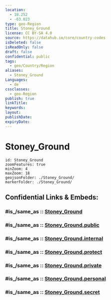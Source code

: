 ```yaml
---
location:
  - 18.252
  - -63.023
type: geo-Region
title: Stoney_Ground
license: CC BY-SA 4.0
source: https://datahub.io/core/country-codes
isDeleted: false
isReadOnly: false
draft: false
confidential: public
tags:
  - geo/Country/Region
aliases:
  - Stoney_Ground
Languages:
  - de
cssclasses:
  - geo-Region
publish: true
linkTitle:
keywords:
layout:
publishDate:
expiryDate:
---
```


# Stoney_Ground

```leaflet
id: Stoney_Ground
zoomFeatures: true 
minZoom: 4 
maxZoom: 18
geojsonFolder: ./Stoney_Ground/
markerFolder: ./Stoney_Ground/
```


## Confidential Links & Embeds: 

### #is_/same_as :: [Stoney_Ground](/_Standards/Earth/Continent/America~Caribbean/Anguilla/Counties~Anguilla/Stoney_Ground.md) 

### #is_/same_as :: [Stoney_Ground.public](/_public/Earth/Continent/America~Caribbean/Anguilla/Counties~Anguilla/Stoney_Ground.public.md) 

### #is_/same_as :: [Stoney_Ground.internal](/_internal/Earth/Continent/America~Caribbean/Anguilla/Counties~Anguilla/Stoney_Ground.internal.md) 

### #is_/same_as :: [Stoney_Ground.protect](/_protect/Earth/Continent/America~Caribbean/Anguilla/Counties~Anguilla/Stoney_Ground.protect.md) 

### #is_/same_as :: [Stoney_Ground.private](/_private/Earth/Continent/America~Caribbean/Anguilla/Counties~Anguilla/Stoney_Ground.private.md) 

### #is_/same_as :: [Stoney_Ground.personal](/_personal/Earth/Continent/America~Caribbean/Anguilla/Counties~Anguilla/Stoney_Ground.personal.md) 

### #is_/same_as :: [Stoney_Ground.secret](/_secret/Earth/Continent/America~Caribbean/Anguilla/Counties~Anguilla/Stoney_Ground.secret.md)

